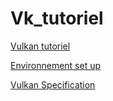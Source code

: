 # Vk_tutoriel

[Vulkan tutoriel](https://vulkan-tutorial.com/)

[Environnement set up](https://vulkan-tutorial.com/en/Development_environment)

[Vulkan Specification](https://registry.khronos.org/vulkan/specs/1.3-extensions/html/vkspec.html)
